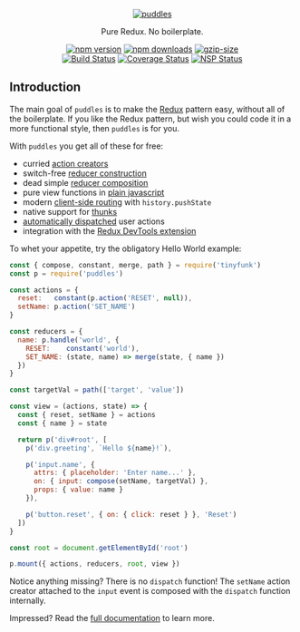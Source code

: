 <p align="center">
  <a href="#"><img src="https://user-images.githubusercontent.com/888052/31304037-9a1d36ba-aae6-11e7-913e-8cb5d61c561a.png" alt="puddles" style="max-width:100%;"></a>
</p>
<p align="center">
  Pure Redux. No boilerplate.
</p>
<p align="center">
  <a href="https://www.npmjs.com/package/puddles"><img src="https://img.shields.io/npm/v/puddles.svg" alt="npm version" style="max-width:100%;"></a>
  <a href="https://www.npmjs.com/package/puddles"><img src="https://img.shields.io/npm/dm/puddles.svg" alt="npm downloads" style="max-width:100%;"></a>
  <a href="#"><img src="https://img.shields.io/badge/gzip--size-7.24%20kB-blue.svg" alt="gzip-size" style="max-width:100%;"></a>
  <br />
  <a href="https://travis-ci.org/flintinatux/puddles"><img src="https://travis-ci.org/flintinatux/puddles.svg?branch=master" alt="Build Status" style="max-width:100%;"></a>
  <a href="https://coveralls.io/github/flintinatux/puddles?branch=master"><img src="https://coveralls.io/repos/github/flintinatux/puddles/badge.svg?branch=master" alt="Coverage Status" style="max-width:100%;"></a>
  <a href="https://nodesecurity.io/orgs/flintinatux/projects/3e6d861b-5dcc-449c-a606-37a8390a5d3e"><img src="https://nodesecurity.io/orgs/flintinatux/projects/3e6d861b-5dcc-449c-a606-37a8390a5d3e/badge" alt="NSP Status" style="max-width:100%;"></a>
</p>

## Introduction

The main goal of `puddles` is to make the [Redux](http://redux.js.org/) pattern easy, without all of the boilerplate.  If you like the Redux pattern, but wish you could code it in a more functional style, then `puddles` is for you.

With `puddles` you get all of these for free:

- curried [action creators](https://github.com/flintinatux/puddles/blob/master/docs/API.md#paction)
- switch-free [reducer construction](https://github.com/flintinatux/puddles/blob/master/docs/API.md#phandle)
- dead simple [reducer composition](https://github.com/flintinatux/puddles/blob/master/docs/API.md#pmount)
- pure view functions in [plain javascript](https://github.com/flintinatux/puddles/blob/master/docs/API.md#p)
- modern [client-side routing](https://github.com/flintinatux/puddles/blob/master/docs/API.md#pmount) with `history.pushState`
- native support for [thunks](https://github.com/flintinatux/puddles/blob/master/docs/API.md#pmount)
- [automatically dispatched](https://github.com/flintinatux/puddles/blob/master/docs/API.md#pmount) user actions
- integration with the [Redux DevTools extension](https://github.com/flintinatux/puddles/blob/master/docs/API.md#pmount)

To whet your appetite, try the obligatory Hello World example:

```js
const { compose, constant, merge, path } = require('tinyfunk')
const p = require('puddles')

const actions = {
  reset:   constant(p.action('RESET', null)),
  setName: p.action('SET_NAME')
}

const reducers = {
  name: p.handle('world', {
    RESET:    constant('world'),
    SET_NAME: (state, name) => merge(state, { name })
  })
}

const targetVal = path(['target', 'value'])

const view = (actions, state) => {
  const { reset, setName } = actions
  const { name } = state

  return p('div#root', [
    p('div.greeting', `Hello ${name}!`),

    p('input.name', {
      attrs: { placeholder: 'Enter name...' },
      on: { input: compose(setName, targetVal) },
      props: { value: name }
    }),

    p('button.reset', { on: { click: reset } }, 'Reset')
  ])
}

const root = document.getElementById('root')

p.mount({ actions, reducers, root, view })
```

Notice anything missing?  There is no `dispatch` function!  The `setName` action creator attached to the `input` event is composed with the `dispatch` function internally.

Impressed?  Read the [full documentation](https://github.com/flintinatux/puddles/blob/master/docs/API.md) to learn more.
